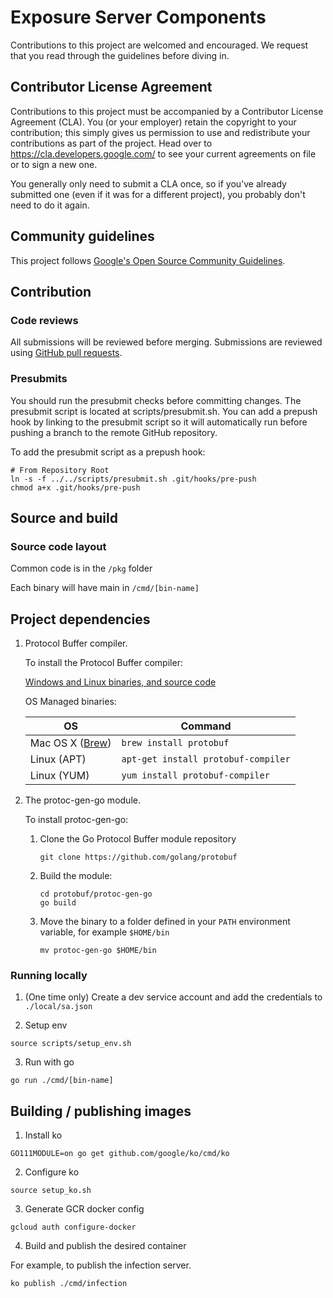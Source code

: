 # Exposure Server Components

Contributions to this project are welcomed and encouraged. We request that you
read through the guidelines before diving in.

## Contributor License Agreement

Contributions to this project must be accompanied by a Contributor License
Agreement (CLA). You (or your employer) retain the copyright to your
contribution; this simply gives us permission to use and redistribute your
contributions as part of the project. Head over to
<https://cla.developers.google.com/> to see your current agreements on file or
to sign a new one.

You generally only need to submit a CLA once, so if you've already submitted one
(even if it was for a different project), you probably don't need to do it
again.

## Community guidelines

This project follows
[Google's Open Source Community Guidelines](https://opensource.google/conduct/).

## Contribution

### Code reviews

All submissions will be reviewed before merging. Submissions are reviewed using
[GitHub pull requests](https://help.github.com/articles/about-pull-requests/).

### Presubmits

You should run the presubmit checks before committing changes. The presubmit script
is located at scripts/presubmit.sh. You can add a prepush hook by linking to the
presubmit script so it will automatically run before pushing a branch to the remote
GitHub repository.

To add the presubmit script as a prepush hook:

```
# From Repository Root
ln -s -f ../../scripts/presubmit.sh .git/hooks/pre-push
chmod a+x .git/hooks/pre-push
```

## Source and build

### Source code layout

Common code is in the `/pkg` folder

Each binary will have main in `/cmd/[bin-name]`

## Project dependencies

1. Protocol Buffer compiler.

    To install the Protocol Buffer compiler:
    
    [Windows and Linux binaries, and source code](https://github.com/protocolbuffers/protobuf/releases)
    
    OS Managed binaries:
    
    | OS       | Command                                            |
    |----------|----------------------------------------------------|
    | Mac OS X ([Brew](https://brew.sh/)) | `brew install protobuf` |
    | Linux (APT) | `apt-get install protobuf-compiler`             |
    | Linux (YUM) | `yum install protobuf-compiler`                 |


1. The protoc-gen-go module.

   To install protoc-gen-go:
   
      1. Clone the Go Protocol Buffer module repository
      
          `git clone https://github.com/golang/protobuf`
      
      1. Build the module:
      
          ```
          cd protobuf/protoc-gen-go
          go build
          ```
      
      1. Move the binary to a folder defined in your `PATH` environment variable, for example `$HOME/bin`
      
          `mv protoc-gen-go $HOME/bin`

### Running locally

1. (One time only) Create a dev service account and add the credentials to `./local/sa.json`

2. Setup env

```
source scripts/setup_env.sh
```

3. Run with go

```
go run ./cmd/[bin-name]
```

## Building / publishing images

1. Install ko

```
GO111MODULE=on go get github.com/google/ko/cmd/ko
```

2. Configure ko

```
source setup_ko.sh
```

3. Generate GCR docker config

```
gcloud auth configure-docker
```

4. Build and publish the desired container

For example, to publish the infection server.

```
ko publish ./cmd/infection
```

